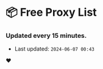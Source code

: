 # :package: Free Proxy List
### Updated every 15 minutes.

- Last updated: `2024-06-07 00:43`

:heart:
